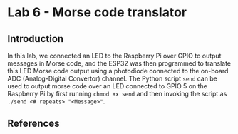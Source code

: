 # Lab 6 - Morse code translator
## Introduction
In this lab, we connected an LED to the Raspberry Pi over GPIO to output messages in Morse code, and the ESP32 was then programmed to translate this LED Morse code output using a photodiode connected to the on-board ADC (Analog-Digital Convertor) channel. The Python script `send` can be used to output morse code over an LED connected to GPIO 5 on the Raspberry Pi by first running `chmod +x send` and then invoking the script as `./send <# repeats> "<Message>"`.

## References
